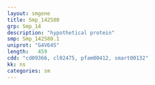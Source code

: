 ```yaml
---
layout: smgene
title: Smp_142580
grp: Smp_14
description: "hypothetical protein"
smp: Smp_142580.1
uniprot: "G4V645"
length:   459
cdd: "cd09366, cl02475, pfam00412, smart00132"
kk: ns
categories: sm
---
```

